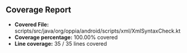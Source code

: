 ## Coverage Report

- **Covered File:** scripts/src/java/org/oppia/android/scripts/xml/XmlSyntaxCheck.kt
- **Coverage percentage:** 100.00% covered
- **Line coverage:** 35 / 35 lines covered